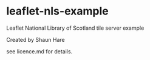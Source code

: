 # leaflet-nls-example
Leaflet National Library of Scotland tile server example

Created by Shaun Hare 

see licence.md for details.



